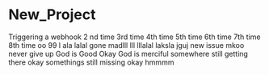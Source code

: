# New_Project

Triggering a webhook
2 nd time
3rd time
4th time
5th time
6th time
7th time
8th time
oo
99 l
ala
lalal
gone madlll
lll
lllalal
laksla
jguj
new issue
mkoo
never give up
God is Good
Okay
God is merciful
somewhere
still getting there
okay
somethings still missing
okay
hmmmm

